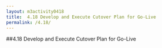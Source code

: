 ```yaml
---
layout: m3activity0418
title: 	4.18 Develop and Execute Cutover Plan for Go-Live	
permalink: /4.18/
---
```

##4.18 Develop and Execute Cutover Plan for Go-Live	
